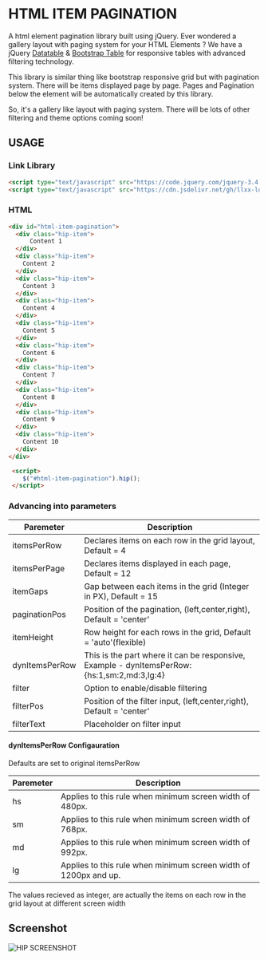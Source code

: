 # HTML ITEM PAGINATION
A html element pagination library built using jQuery.
Ever wondered a gallery layout with paging system for your HTML Elements ?
We have a jQuery [Datatable](https://datatables.net/) & [Bootstrap Table](https://getbootstrap.com/docs/4.3/content/tables/) for responsive tables with advanced filtering technology.

This library is similar thing like bootstrap responsive grid but with pagination system. There will be items displayed page by page. Pages and Pagination below the element will be automatically created by this library.

So, it's a gallery like layout with paging system. There will be lots of other filtering and theme options coming soon!

## USAGE
### Link Library
```html
<script type="text/javascript" src="https://code.jquery.com/jquery-3.4.1.min.js"></script>
<script type="text/javascript" src="https://cdn.jsdelivr.net/gh/llxx-lord-xxll/html-item-pagination/lib/hip.js"></script>
```
### HTML
  ```html
<div id="html-item-pagination">
    <div class="hip-item">
        Content 1
    </div>
    <div class="hip-item">
      Content 2
    </div>
    <div class="hip-item">
      Content 3
    </div>
    <div class="hip-item">
      Content 4
    </div>
    <div class="hip-item">
      Content 5
    </div>
    <div class="hip-item">
      Content 6
    </div>
    <div class="hip-item">
      Content 7
    </div>
    <div class="hip-item">
      Content 8
    </div>
    <div class="hip-item">
      Content 9
    </div>
    <div class="hip-item">
      Content 10
    </div>
</div>
```

```html
 <script>
    $("#html-item-pagination").hip();
 </script>
```
### Advancing into parameters

Paremeter | Description
------------ | -------------
itemsPerRow | Declares items on each row in the grid layout, Default = 4
itemsPerPage | Declares items displayed in each page, Default = 12
itemGaps | Gap between each items in the grid (Integer in PX), Default = 15
paginationPos | Position of the pagination, (left,center,right), Default = 'center'
itemHeight | Row height for each rows in the grid, Default = 'auto'(flexible)
dynItemsPerRow | This is the part where it can be responsive, Example - dynItemsPerRow: {hs:1,sm:2,md:3,lg:4}
filter | Option to enable/disable filtering
filterPos | Position of the filter input, (left,center,right), Default = 'center'
filterText | Placeholder on filter input

#### dynItemsPerRow Configauration
Defaults are set to original itemsPerRow

Paremeter | Description
------------ | -------------
hs | Applies to this rule when minimum screen width of 480px.
sm | Applies to this rule when minimum screen width of 768px.
md | Applies to this rule when minimum screen width of 992px.
lg | Applies to this rule when minimum screen width of 1200px and up.

The values recieved as integer, are actually the items on each row in the grid layout at different screen width

## Screenshot
![HIP SCREENSHOT](https://res.cloudinary.com/llxx-lord-xxll/image/upload/v1574893830/hip/hip_rw1pc2.png)
